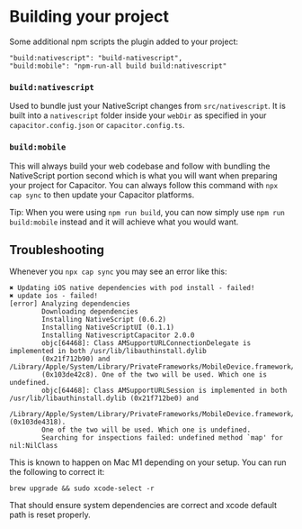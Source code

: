 # Building your project

Some additional npm scripts the plugin added to your project:

```shell
"build:nativescript": "build-nativescript",
"build:mobile": "npm-run-all build build:nativescript"
```

### `build:nativescript`

Used to bundle just your NativeScript changes from `src/nativescript`. It is built into a `nativescript` folder inside your `webDir` as specified in your `capacitor.config.json` or `capacitor.config.ts`.

### `build:mobile`

This will always build your web codebase and follow with bundling the NativeScript portion second which is what you will want when preparing your project for Capacitor. You can always follow this command with `npx cap sync` to then update your Capacitor platforms.

Tip: When you were using `npm run build`, you can now simply use `npm run build:mobile` instead and it will achieve what you would want.

## Troubleshooting

Whenever you `npx cap sync` you may see an error like this:

```
✖ Updating iOS native dependencies with pod install - failed!
✖ update ios - failed!
[error] Analyzing dependencies
        Downloading dependencies
        Installing NativeScript (0.6.2)
        Installing NativeScriptUI (0.1.1)
        Installing NativescriptCapacitor 2.0.0
        objc[64468]: Class AMSupportURLConnectionDelegate is implemented in both /usr/lib/libauthinstall.dylib
        (0x21f712b90) and /Library/Apple/System/Library/PrivateFrameworks/MobileDevice.framework/Versions/A/MobileDevice
        (0x103de42c8). One of the two will be used. Which one is undefined.
        objc[64468]: Class AMSupportURLSession is implemented in both /usr/lib/libauthinstall.dylib (0x21f712be0) and
        /Library/Apple/System/Library/PrivateFrameworks/MobileDevice.framework/Versions/A/MobileDevice (0x103de4318).
        One of the two will be used. Which one is undefined.
        Searching for inspections failed: undefined method `map' for nil:NilClass
```

This is known to happen on Mac M1 depending on your setup. You can run the following to correct it:

```
brew upgrade && sudo xcode-select -r
```

That should ensure system dependencies are correct and xcode default path is reset properly.
